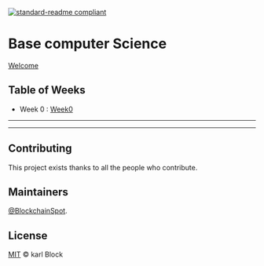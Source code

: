 
[![standard-readme compliant](https://img.shields.io/badge/readme%20style-standard-brightgreen.svg?style=flat-square)](https://github.com/BlockchainSpot/standard-readme)

# Base computer Science  

[Welcome](https://cs50.harvard.edu/x/2022/)

## Table of Weeks

- Week 0 : [Week0](https://cs50.harvard.edu/x/2022/notes/0/)

---



---

## Contributing

This project exists thanks to all the people who contribute.

## Maintainers

[@BlockchainSpot](https://github.com/BlockchainSpot).

## License

[MIT](LICENSE) © karl Block